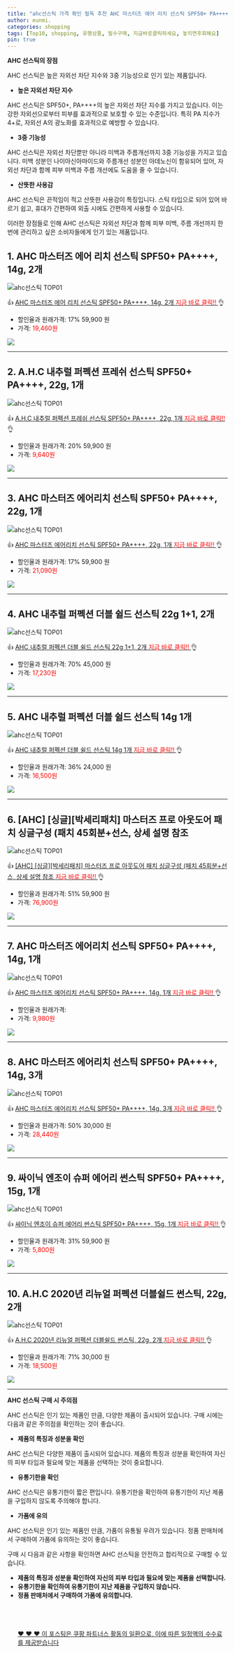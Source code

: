 ```yaml
---
title: "ahc선스틱 가격 확인 필독 추천 AHC 마스터즈 에어 리치 선스틱 SPF50+ PA++++, 14g, 2개 비교 장점 구매가이드"
author: eunmi.
categories: shopping
tags: [Top10, shopping, 유행상품, 필수구매, 지금바로클릭하세요, 놓치면후회해요]
pin: true
---
```

**AHC 선스틱의 장점**

AHC 선스틱은 높은 자외선 차단 지수와 3중 기능성으로 인기 있는 제품입니다.

* **높은 자외선 차단 지수**

AHC 선스틱은 SPF50+, PA++++의 높은 자외선 차단 지수를 가지고 있습니다. 이는 강한 자외선으로부터 피부를 효과적으로 보호할 수 있는 수준입니다. 특히 PA 지수가 4+로, 자외선 A의 광노화를 효과적으로 예방할 수 있습니다.

* **3중 기능성**

AHC 선스틱은 자외선 차단뿐만 아니라 미백과 주름개선까지 3중 기능성을 가지고 있습니다. 미백 성분인 나이아신아마이드와 주름개선 성분인 아데노신이 함유되어 있어, 자외선 차단과 함께 피부 미백과 주름 개선에도 도움을 줄 수 있습니다.

* **산뜻한 사용감**

AHC 선스틱은 끈적임이 적고 산뜻한 사용감이 특징입니다. 스틱 타입으로 되어 있어 바르기 쉽고, 휴대가 간편하여 외출 시에도 간편하게 사용할 수 있습니다.

이러한 장점들로 인해 AHC 선스틱은 자외선 차단과 함께 피부 미백, 주름 개선까지 한 번에 관리하고 싶은 소비자들에게 인기 있는 제품입니다.

   

## 1. AHC 마스터즈 에어 리치 선스틱 SPF50+ PA++++, 14g, 2개

![ahc선스틱 TOP01](https://thumbnail6.coupangcdn.com/thumbnails/remote/230x230ex/image/retail/images/3133757101726123-a4bffc0d-57e9-4432-80f7-a8e47b5a952b.jpg)


👍 [AHC 마스터즈 에어 리치 선스틱 SPF50+ PA++++, 14g, 2개 <font color=red> 지금 바로 클릭!! </font> ](https://link.coupang.com/re/AFFSDP?lptag=AF3617701&subid=GithubCoopas&pageKey=7088737172&traceid=V0-153&itemId=18179066553&vendorItemId=85328147353) 👌 


- 할인율과 원래가격: 17%  59,900   원
- 가격: <span style='color:red'>19,460원</span>

[![](/discount_price.png)](https://link.coupang.com/re/AFFSDP?lptag=AF3617701&subid=GithubCoopas&pageKey=7088737172&traceid=V0-153&itemId=18179066553&vendorItemId=85328147353)

---


   

## 2. A.H.C 내추럴 퍼펙션 프레쉬 선스틱 SPF50+ PA++++, 22g, 1개

![ahc선스틱 TOP01](https://thumbnail9.coupangcdn.com/thumbnails/remote/230x230ex/image/product/image/vendoritem/2018/05/23/3666425821/d5bb9f7a-dc4a-4d01-aa27-272a86ce9295.jpg)


👍 [A.H.C 내추럴 퍼펙션 프레쉬 선스틱 SPF50+ PA++++, 22g, 1개 <font color=red> 지금 바로 클릭!! </font> ](https://link.coupang.com/re/AFFSDP?lptag=AF3617701&subid=GithubCoopas&pageKey=87752899&traceid=V0-153&itemId=275133831&vendorItemId=3694007267) 👌 


- 할인율과 원래가격: 20%  59,900   원
- 가격: <span style='color:red'>9,640원</span>

[![](/discount_price.png)](https://link.coupang.com/re/AFFSDP?lptag=AF3617701&subid=GithubCoopas&pageKey=87752899&traceid=V0-153&itemId=275133831&vendorItemId=3694007267)

---


   

## 3. AHC 마스터즈 에어리치 선스틱 SPF50+ PA++++, 22g, 1개

![ahc선스틱 TOP01](https://thumbnail10.coupangcdn.com/thumbnails/remote/230x230ex/image/vendor_inventory/3156/fc0e556fab9621096e5c049ea613e012164dd8b2e6ea19c908479829a41f.png)


👍 [AHC 마스터즈 에어리치 선스틱 SPF50+ PA++++, 22g, 1개 <font color=red> 지금 바로 클릭!! </font> ](https://link.coupang.com/re/AFFSDP?lptag=AF3617701&subid=GithubCoopas&pageKey=7088737172&traceid=V0-153&itemId=19669082108&vendorItemId=86784878262) 👌 


- 할인율과 원래가격: 17%  59,900   원
- 가격: <span style='color:red'>21,090원</span>

[![](/discount_price.png)](https://link.coupang.com/re/AFFSDP?lptag=AF3617701&subid=GithubCoopas&pageKey=7088737172&traceid=V0-153&itemId=19669082108&vendorItemId=86784878262)

---


   

## 4. AHC 내추럴 퍼펙션 더블 쉴드 선스틱 22g 1+1, 2개

![ahc선스틱 TOP01](https://thumbnail9.coupangcdn.com/thumbnails/remote/230x230ex/image/vendor_inventory/6261/c031112662f98b2e44bec0f87d3ba99d5f68f4e86095a2049e95a2524639.jpg)


👍 [AHC 내추럴 퍼펙션 더블 쉴드 선스틱 22g 1+1, 2개 <font color=red> 지금 바로 클릭!! </font> ](https://link.coupang.com/re/AFFSDP?lptag=AF3617701&subid=GithubCoopas&pageKey=235709189&traceid=V0-153&itemId=14734168668&vendorItemId=77051815663) 👌 


- 할인율과 원래가격: 70%  45,000   원
- 가격: <span style='color:red'>17,230원</span>

[![](/discount_price.png)](https://link.coupang.com/re/AFFSDP?lptag=AF3617701&subid=GithubCoopas&pageKey=235709189&traceid=V0-153&itemId=14734168668&vendorItemId=77051815663)

---


   

## 5. AHC 내추럴 퍼펙션 더블 쉴드 선스틱 14g 1개

![ahc선스틱 TOP01](https://thumbnail7.coupangcdn.com/thumbnails/remote/230x230ex/image/vendor_inventory/e537/afeee09d01cc2788c6837ce20015a5c1db6be001d2c358d29f4342fc17bc.jpg)


👍 [AHC 내추럴 퍼펙션 더블 쉴드 선스틱 14g 1개 <font color=red> 지금 바로 클릭!! </font> ](https://link.coupang.com/re/AFFSDP?lptag=AF3617701&subid=GithubCoopas&pageKey=7619086778&traceid=V0-153&itemId=20195977577&vendorItemId=87258242666) 👌 


- 할인율과 원래가격: 36%  24,000   원
- 가격: <span style='color:red'>16,500원</span>

[![](/discount_price.png)](https://link.coupang.com/re/AFFSDP?lptag=AF3617701&subid=GithubCoopas&pageKey=7619086778&traceid=V0-153&itemId=20195977577&vendorItemId=87258242666)

---


   

## 6. [AHC] [싱글][박세리패치] 마스터즈 프로 아웃도어 패치 싱글구성 (패치 45회분+선스, 상세 설명 참조

![ahc선스틱 TOP01](https://thumbnail6.coupangcdn.com/thumbnails/remote/230x230ex/image/vendor_inventory/de83/dc9d2c2116bcd2a03cac06d41a5d83d7cf5f97954eb450c386798ce7f000.jpg)


👍 [[AHC] [싱글][박세리패치] 마스터즈 프로 아웃도어 패치 싱글구성 (패치 45회분+선스, 상세 설명 참조 <font color=red> 지금 바로 클릭!! </font> ](https://link.coupang.com/re/AFFSDP?lptag=AF3617701&subid=GithubCoopas&pageKey=7553796506&traceid=V0-153&itemId=19885315691&vendorItemId=86985715064) 👌 


- 할인율과 원래가격: 51%  59,900   원
- 가격: <span style='color:red'>76,900원</span>

[![](/discount_price.png)](https://link.coupang.com/re/AFFSDP?lptag=AF3617701&subid=GithubCoopas&pageKey=7553796506&traceid=V0-153&itemId=19885315691&vendorItemId=86985715064)

---


   

## 7. AHC 마스터즈 에어리치 선스틱 SPF50+ PA++++, 14g, 1개

![ahc선스틱 TOP01](https://thumbnail7.coupangcdn.com/thumbnails/remote/230x230ex/image/retail/images/1869504475819381-a34da65d-16b4-421a-9b75-b1447ba8de8b.jpg)


👍 [AHC 마스터즈 에어리치 선스틱 SPF50+ PA++++, 14g, 1개 <font color=red> 지금 바로 클릭!! </font> ](https://link.coupang.com/re/AFFSDP?lptag=AF3617701&subid=GithubCoopas&pageKey=7088737172&traceid=V0-153&itemId=17657649305&vendorItemId=84823167589) 👌 


- 할인율과 원래가격: 
- 가격: <span style='color:red'>9,980원</span>

[![](/discount_price.png)](https://link.coupang.com/re/AFFSDP?lptag=AF3617701&subid=GithubCoopas&pageKey=7088737172&traceid=V0-153&itemId=17657649305&vendorItemId=84823167589)

---


   

## 8. AHC 마스터즈 에어리치 선스틱 SPF50+ PA++++, 14g, 3개

![ahc선스틱 TOP01](https://thumbnail9.coupangcdn.com/thumbnails/remote/230x230ex/image/retail/images/e345a0aa-5372-48db-b746-0462d50f349c2595459299491602221.png)


👍 [AHC 마스터즈 에어리치 선스틱 SPF50+ PA++++, 14g, 3개 <font color=red> 지금 바로 클릭!! </font> ](https://link.coupang.com/re/AFFSDP?lptag=AF3617701&subid=GithubCoopas&pageKey=7088737172&traceid=V0-153&itemId=19170745845&vendorItemId=86288953071) 👌 


- 할인율과 원래가격: 50%  30,000   원
- 가격: <span style='color:red'>28,440원</span>

[![](/discount_price.png)](https://link.coupang.com/re/AFFSDP?lptag=AF3617701&subid=GithubCoopas&pageKey=7088737172&traceid=V0-153&itemId=19170745845&vendorItemId=86288953071)

---


   

## 9. 싸이닉 엔조이 슈퍼 에어리 썬스틱 SPF50+ PA++++, 15g, 1개

![ahc선스틱 TOP01](https://thumbnail9.coupangcdn.com/thumbnails/remote/230x230ex/image/retail/images/2123346755263024-1bdfa720-7630-417b-8a3d-6cf85e6c16e4.jpg)


👍 [싸이닉 엔조이 슈퍼 에어리 썬스틱 SPF50+ PA++++, 15g, 1개 <font color=red> 지금 바로 클릭!! </font> ](https://link.coupang.com/re/AFFSDP?lptag=AF3617701&subid=GithubCoopas&pageKey=7384624016&traceid=V0-153&itemId=19079151956&vendorItemId=75697268756) 👌 


- 할인율과 원래가격: 31%  59,900   원
- 가격: <span style='color:red'>5,800원</span>

[![](/discount_price.png)](https://link.coupang.com/re/AFFSDP?lptag=AF3617701&subid=GithubCoopas&pageKey=7384624016&traceid=V0-153&itemId=19079151956&vendorItemId=75697268756)

---


   

## 10. A.H.C 2020년 리뉴얼 퍼펙션 더블쉴드 썬스틱, 22g, 2개

![ahc선스틱 TOP01](https://thumbnail8.coupangcdn.com/thumbnails/remote/230x230ex/image/vendor_inventory/c8d1/07f67aad66803c48ff66865d62d421f27b7444c5342f146c963b977ff400.png)


👍 [A.H.C 2020년 리뉴얼 퍼펙션 더블쉴드 썬스틱, 22g, 2개 <font color=red> 지금 바로 클릭!! </font> ](https://link.coupang.com/re/AFFSDP?lptag=AF3617701&subid=GithubCoopas&pageKey=7186209528&traceid=V0-153&itemId=18133877701&vendorItemId=70512215491) 👌 


- 할인율과 원래가격: 71%  30,000   원
- 가격: <span style='color:red'>18,500원</span>

[![](/discount_price.png)](https://link.coupang.com/re/AFFSDP?lptag=AF3617701&subid=GithubCoopas&pageKey=7186209528&traceid=V0-153&itemId=18133877701&vendorItemId=70512215491)

---
**AHC 선스틱 구매 시 주의점**

AHC 선스틱은 인기 있는 제품인 만큼, 다양한 제품이 출시되어 있습니다. 구매 시에는 다음과 같은 주의점을 확인하는 것이 좋습니다.

* **제품의 특징과 성분을 확인**

AHC 선스틱은 다양한 제품이 출시되어 있습니다. 제품의 특징과 성분을 확인하여 자신의 피부 타입과 필요에 맞는 제품을 선택하는 것이 중요합니다.

* **유통기한을 확인**

AHC 선스틱은 유통기한이 짧은 편입니다. 유통기한을 확인하여 유통기한이 지난 제품을 구입하지 않도록 주의해야 합니다.

* **가품에 유의**

AHC 선스틱은 인기 있는 제품인 만큼, 가품이 유통될 우려가 있습니다. 정품 판매처에서 구매하여 가품에 유의하는 것이 좋습니다.

구매 시 다음과 같은 사항을 확인하면 AHC 선스틱을 안전하고 합리적으로 구매할 수 있습니다.

* **제품의 특징과 성분을 확인하여 자신의 피부 타입과 필요에 맞는 제품을 선택합니다.**
* **유통기한을 확인하여 유통기한이 지난 제품을 구입하지 않습니다.**
* **정품 판매처에서 구매하여 가품에 유의합니다.**<br><br><br><br><br> [ ❤ ❤ ❤ 이 포스팅은 쿠팡 파트너스 활동의 일환으로, 이에 따른 일정액의 수수료를 제공받습니다](https://link.coupang.com/a/bcEFyh)